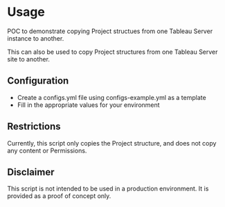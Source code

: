 # Usage

POC to demonstrate copying Project structues from one Tableau Server instance to another.

This can also be used to copy Project structures from one Tableau Server site to another.

## Configuration

* Create a configs.yml file using configs-example.yml as a template
* Fill in the appropriate values for your environment

## Restrictions

Currently, this script only copies the Project structure, and does not copy any content or Permissions.

## Disclaimer

This script is not intended to be used in a production environment. It is provided as a proof of concept only.